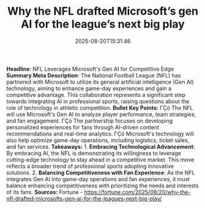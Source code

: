 ﻿---
title: "Why the NFL drafted Microsoft’s gen AI for the league’s next big play"
date: "2025-08-20T15:31:46"
category: "Markets"
summary: ""
slug: "why the nfl drafted microsofts gen ai for the leagues next b"
source_urls:
  - "https://fortune.com/2025/08/20/why-the-nfl-drafted-microsofts-gen-ai-for-the-leagues-next-big-play/"
seo:
  title: "Why the NFL drafted Microsoft’s gen AI for the league’s next big play | Hash n Hedge"
  description: ""
  keywords: ["news", "markets", "brief"]
---
**Headline**: NFL Leverages Microsoft's Gen AI for Competitive Edge  **Summary Meta Description**: The National Football League (NFL) has partnered with Microsoft to utilize its general artificial intelligence (Gen AI) technology, aiming to enhance game-day experiences and gain a competitive advantage. This collaboration represents a significant step towards integrating AI in professional sports, raising questions about the role of technology in athletic competition.  **Bullet Key Points:**  ΓÇó The NFL will use Microsoft's Gen AI to analyze player performance, team strategies, and fan engagement. ΓÇó The partnership focuses on developing personalized experiences for fans through AI-driven content recommendations and real-time analytics. ΓÇó Microsoft's technology will also help optimize game-day operations, including logistics, ticket sales, and fan services.  **Takeaways:**  1. **Embracing Technological Advancement**: By embracing AI, the NFL is demonstrating its willingness to leverage cutting-edge technology to stay ahead in a competitive market. This move reflects a broader trend of professional sports adopting innovative solutions. 2. **Balancing Competitiveness with Fan Experience**: As the NFL integrates Gen AI into game-day operations and fan experiences, it must balance enhancing competitiveness with prioritizing the needs and interests of its fans.  **Sources:** Fortune - https://fortune.com/2025/08/20/why-the-nfl-drafted-microsofts-gen-ai-for-the-leagues-next-big-play/ 

